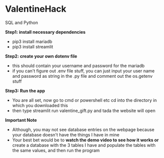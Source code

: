 # ValentineHack
SQL and Python

**Step1: install necessary dependencies**
- pip3 install mariadb
- pip3 install streamlit

**Step2: create your own dotenv file**
- this should contain your username and password for the mariadb
- if you can't figure out .env file stuff, you can just input your user name and password
  as string in the .py file and comment out the os.getenv stuff 

**Step3: Run the app**
- You are all set, now go to cmd or powershell etc cd into the directory
  in which you downloaded this
- then type streamlit run valentine_gift.py and tada the website will open

**Important Note**
- Although, you may not see database entries on the webpage because your database doesn't have the things I have in mine
- Your best bet would be to **watch the demo video to see how it works or** create a database with the 3 tables I have 
  and populate the tables with the same values, and then run the program  
